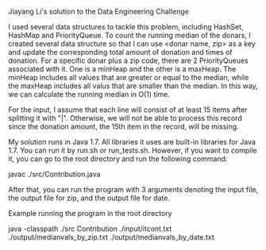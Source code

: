 Jiayang Li's solution to the Data Engineering Challenge

I used several data structures to tackle this problem, including HashSet, HashMap and PriorityQueue. To count the running median of the donars, I created several data structure so that I can use <donar name, zip> as a key and update the corresponding total amount of donation and times of donation. For a specific donar plus a zip code, there are 2 PriorityQueues associated with it. One is a minHeap and the other is a maxHeap. The minHeap includes all values that are greater or equal to the median, while the maxHeap includes all valus that are smaller than the median. In this way, we can calculate the running median in O(1) time.

For the input, I assume that each line will consist of at least 15 items after splitting it with "|". Otherwise, we will not be able to process this record since the donation amount, the 15th item in the record, will be missing.

My solution runs in Java 1.7. All libraries it uses are built-in libraries for Java 1.7. You can run it by run.sh or run_tests.sh. However, if you want to compile it, you can go to the root directory and run the following command:

javac ./src/Contribution.java

After that, you can run the program with 3 arguments denoting the input file, the output file for zip, and the output file for date.


Example running the program in the root directory

java -classpath ./src Contribution ./input/itcont.txt ./output/medianvals_by_zip.txt ./output/medianvals_by_date.txt
